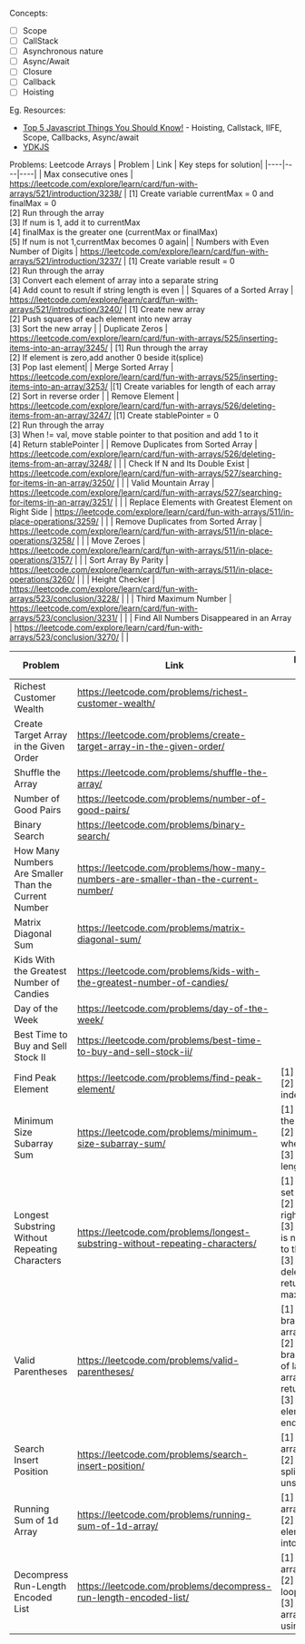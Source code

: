 Concepts:
- [ ] Scope
- [ ] CallStack
- [ ] Asynchronous nature
- [ ] Async/Await
- [ ] Closure
- [ ] Callback
- [ ] Hoisting

Eg. Resources:
* [Top 5 Javascript Things You Should Know!](https://www.youtube.com/watch?v=v0QTqHXiVNw) - Hoisting, Callstack, IIFE, Scope, Callbacks, Async/await
* [YDKJS](https://github.com/getify/You-Dont-Know-JS/blob/1st-ed/README.md)

Problems:
Leetcode Arrays
| Problem | Link | Key steps for solution| 
|----|----|----|
| Max consecutive ones | https://leetcode.com/explore/learn/card/fun-with-arrays/521/introduction/3238/ | [1] Create variable currentMax = 0 and finalMax = 0<br>  [2] Run through the array <br>  [3] If num is 1, add it to currentMax <br>  [4] finalMax is the greater one (currentMax or finalMax) <br> [5] If num is not 1,currentMax becomes 0 again|
| Numbers with Even Number of Digits | https://leetcode.com/explore/learn/card/fun-with-arrays/521/introduction/3237/ | [1] Create variable result = 0 <br> [2] Run through the array <br> [3] Convert each element of array into a separate string <br> [4] Add count to result if string length is even | 
| Squares of a Sorted Array | https://leetcode.com/explore/learn/card/fun-with-arrays/521/introduction/3240/ | [1] Create new array <br> [2] Push squares of each element into new array <br> [3] Sort the new array |
| Duplicate Zeros | https://leetcode.com/explore/learn/card/fun-with-arrays/525/inserting-items-into-an-array/3245/ | [1] Run through the array <br> [2] If element is zero,add another 0 beside it(splice) <br> [3] Pop last element|
| Merge Sorted Array | https://leetcode.com/explore/learn/card/fun-with-arrays/525/inserting-items-into-an-array/3253/ |[1] Create variables for length of each array <br> [2] Sort in reverse order |
| Remove Element | https://leetcode.com/explore/learn/card/fun-with-arrays/526/deleting-items-from-an-array/3247/ |[1] Create stablePointer = 0 <br> [2] Run through the array <br> [3] When != val, move stable pointer to that position and add 1 to it <br> [4] Return stablePointer |
| Remove Duplicates from Sorted Array | https://leetcode.com/explore/learn/card/fun-with-arrays/526/deleting-items-from-an-array/3248/ | |
| Check If N and Its Double Exist | https://leetcode.com/explore/learn/card/fun-with-arrays/527/searching-for-items-in-an-array/3250/ | |
| Valid Mountain Array | https://leetcode.com/explore/learn/card/fun-with-arrays/527/searching-for-items-in-an-array/3251/ | |
| Replace Elements with Greatest Element on Right Side | https://leetcode.com/explore/learn/card/fun-with-arrays/511/in-place-operations/3259/ | |
| Remove Duplicates from Sorted Array | https://leetcode.com/explore/learn/card/fun-with-arrays/511/in-place-operations/3258/ | |
| Move Zeroes | https://leetcode.com/explore/learn/card/fun-with-arrays/511/in-place-operations/3157/ | |
| Sort Array By Parity | https://leetcode.com/explore/learn/card/fun-with-arrays/511/in-place-operations/3260/ | |
| Height Checker | https://leetcode.com/explore/learn/card/fun-with-arrays/523/conclusion/3228/ | |
| Third Maximum Number | https://leetcode.com/explore/learn/card/fun-with-arrays/523/conclusion/3231/ | |
| Find All Numbers Disappeared in an Array | https://leetcode.com/explore/learn/card/fun-with-arrays/523/conclusion/3270/ | |



| Problem | Link | Key steps for solution |
|-----|-----|-----|
| Richest Customer Wealth | https://leetcode.com/problems/richest-customer-wealth/ | |
| Create Target Array in the Given Order | https://leetcode.com/problems/create-target-array-in-the-given-order/| |
| Shuffle the Array | https://leetcode.com/problems/shuffle-the-array/ | |       
| Number of Good Pairs | https://leetcode.com/problems/number-of-good-pairs/ | |          
| Binary Search | https://leetcode.com/problems/binary-search/ | |
| How Many Numbers Are Smaller Than the Current Number | https://leetcode.com/problems/how-many-numbers-are-smaller-than-the-current-number/ | |
| Matrix Diagonal Sum | https://leetcode.com/problems/matrix-diagonal-sum/ | |         
| Kids With the Greatest Number of Candies | https://leetcode.com/problems/kids-with-the-greatest-number-of-candies/ | |  
| Day of the Week | https://leetcode.com/problems/day-of-the-week/ | |   
| Best Time to Buy and Sell Stock II | https://leetcode.com/problems/best-time-to-buy-and-sell-stock-ii/ | |
| Find Peak Element | https://leetcode.com/problems/find-peak-element/ | [1] Find max <br> [2] Return indexOf[max]|
| Minimum Size Subarray Sum | https://leetcode.com/problems/minimum-size-subarray-sum/ | [1] Iterate through the array <br> [2] Find length when s is reached <br> [3] Return min length |
| Longest Substring Without Repeating Characters | https://leetcode.com/problems/longest-substring-without-repeating-characters/ | [1] Create a new set <br> [2] Two variables, right and left <br> [3] If the right one is not in set, add it to the set. <br> [3] If the set has it, delete the left one <br> return maxSubstringArray. 
| Valid Parentheses | https://leetcode.com/problems/valid-parentheses/ |[1] Push open brackets into new array <br> [2] If closing bracket is opposite of last element in array, pop it, or return false <br> [3] If array has 0 elements at the end, return true|
| Search Insert Position | https://leetcode.com/problems/search-insert-position/ |[1] Run through the array <br> [2] Insert using splice, push and unshift |
| Running Sum of 1d Array | https://leetcode.com/problems/running-sum-of-1d-array/ | [1] Run through the array <br> [2] Add each element and push it into a new array|
| Decompress Run-Length Encoded List | https://leetcode.com/problems/decompress-run-length-encoded-list/ | [1] Run through the array and pair it <br> [2] Create inner for loop for each pair <br> [3] Return new array by merging using concat() 